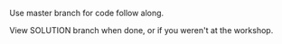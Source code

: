 Use master branch for code follow along. 

View SOLUTION branch when done, or if you weren't at the workshop.
